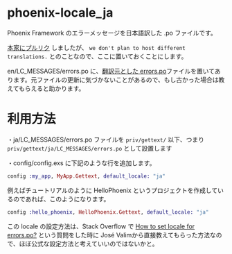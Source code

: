 # phoenix-locale_ja
Phoenix Framework のエラーメッセージを日本語訳した .po ファイルです。

[本家にプルリク](https://github.com/phoenixframework/phoenix/pull/1441) しましたが、 `we don't plan to host different translations.` とのことなので、ここに置いておくことにします。


en/LC_MESSAGES/errors.po に、[翻訳元とした errors.po](https://github.com/phoenixframework/phoenix/blob/master/installer/templates/new/priv/gettext/en/LC_MESSAGES/errors.po)ファイルを置いてあります。元ファイルの更新に気づかないことがあるので、もし古かった場合は教えてもらえると助かります。


# 利用方法
・ja/LC_MESSAGES/errors.po ファイルを `priv/gettext/` 以下、つまり `priv/gettext/ja/LC_MESSAGES/errors.po` として設置します

・config/config.exs に下記のような行を追加します。

```elixir
config :my_app, MyApp.Gettext, default_locale: "ja"
```

例えばチュートリアルのように HelloPhoenix というプロジェクトを作成しているのであれば、このようになります。

```elixir
config :hello_phoenix, HelloPhoenix.Gettext, default_locale: "ja"
```

この locale の設定方法は、Stack Overflow で [How to set locale for errors.po?](http://stackoverflow.com/questions/34538502/how-to-set-locale-for-errors-po) という質問をした時に José Valimから直接教えてもらった方法なので、ほぼ公式な設定方法と考えていいのではないかと。
